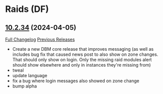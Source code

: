 # <DBM Mod> Raids (DF)

## [10.2.34](https://github.com/DeadlyBossMods/DeadlyBossMods/tree/10.2.34) (2024-04-05)
[Full Changelog](https://github.com/DeadlyBossMods/DeadlyBossMods/compare/10.2.33...10.2.34) [Previous Releases](https://github.com/DeadlyBossMods/DeadlyBossMods/releases)

- Create a new DBM core release that improves messaging (as well as includes bug fix that caused news post to also show on zone changes. That should only show on login. Only the missing raid modules alert should show elsewhere and only in instances they're missing from)  
- tweal  
- update language  
- fix a bug where login messages also showed on zone change  
- bump alpha  
